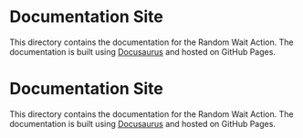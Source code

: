 <!--
SPDX-FileCopyrightText: 2022 - 2024 Ali Sajid Imami

SPDX-License-Identifier: MIT
-->

# Documentation Site

This directory contains the documentation for the Random Wait Action.
The documentation is built using [Docusaurus](https://docusaurus.io/) and hosted on GitHub Pages.
# Documentation Site

This directory contains the documentation for the Random Wait Action. The documentation is built using [Docusaurus](https://docusaurus.io/) and hosted on GitHub Pages.
